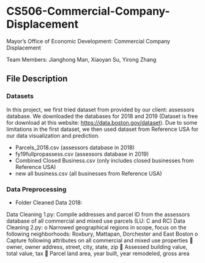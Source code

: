 # CS506-Commercial-Company-Displacement
Mayor’s Office of Economic Development: Commercial Company Displacement

Team Members: Jianghong Man, Xiaoyan Su, Yirong Zhang

## File Description
### Datasets
In this project, we first tried dataset from provided by our client: assessors database. We downloaded the databases for 2018 and 2019 (Dataset is free for download at this website: https://data.boston.gov/dataset). Due to some limitations in the first dataset, we then used dataset from Reference USA for our data visualization and prediction.

* Parcels_2018.csv (assessors database in 2018)
* fy19fullpropassess.csv (assessors database in 2019)
* Combined Closed Business.csv (only includes closed businesses from Reference USA)
* new all business.csv (all businesses from Reference USA)

### Data Preprocessing
* Folder Cleaned Data 2018:

Data Cleaning 1.py: Compile addresses and parcel ID from the assessors database of all commercial and mixed use parcels (LU: C and RC)
Data Cleaning 2.py: 
   o	Narrowed geographical regions in scope, focus on the following neighborhoods: Roxbury, Mattapan, Dorchester and East Boston
   o	Capture following attributes on all commercial and mixed use properties
     	owner, owner address, street, city, state, zip
     	Assessed building value, total value, tax
     	Parcel land area, year built, year remodeled, gross area
